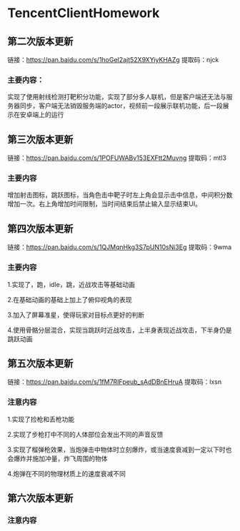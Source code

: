 # TencentClientHomework

## 第二次版本更新

链接：https://pan.baidu.com/s/1hoGeI2ajt52X9XYiyKHAZg 
提取码：njck 

### 主要内容：

实现了使用射线检测打靶积分功能，实现了部分多人联机，但是客户端还无法与服务器同步，客户端无法销毁服务端的actor，视频前一段展示联机功能，后一段展示在安卓端上的运行

## 第三次版本更新

链接：https://pan.baidu.com/s/1POFUWABv153EXFtt2Muvng 
提取码：mtl3 

### 主要内容

增加射击图标，跳跃图标，当角色击中靶子时左上角会显示击中信息，中间积分数增加一次。右上角增加时间限制，当时间结束后禁止输入显示结束UI。

## 第四次版本更新

链接：https://pan.baidu.com/s/1QJMqnHkg3S7pUN10sNi3Eg 
提取码：9wma 

### 主要内容

1.实现了，跑，idle，跳，近战攻击等基础动画

2.在基础动画的基础上加上了俯仰视角的表现

3.加入了屏幕准星，使得玩家对目标点更好的判断

4.使用骨骼分层混合，实现当跳跃时近战攻击，上半身表现近战攻击，下半身仍是跳跃动画

## 第五次版本更新

链接：https://pan.baidu.com/s/1fM7RIFpeub_sAdDBnEHruA 
提取码：lxsn 

### 注意内容

1.实现了捡枪和丢枪功能

2.实现了步枪打中不同的人体部位会发出不同的声音反馈

3.实现了榴弹枪效果，当炮弹击中物体时立刻爆炸，或当速度衰减到一定以下时也会爆炸并施加冲量，炸飞周围的物体

4.炮弹在不同的物理材质上的速度衰减不同

## 第六次版本更新



### 注意内容

